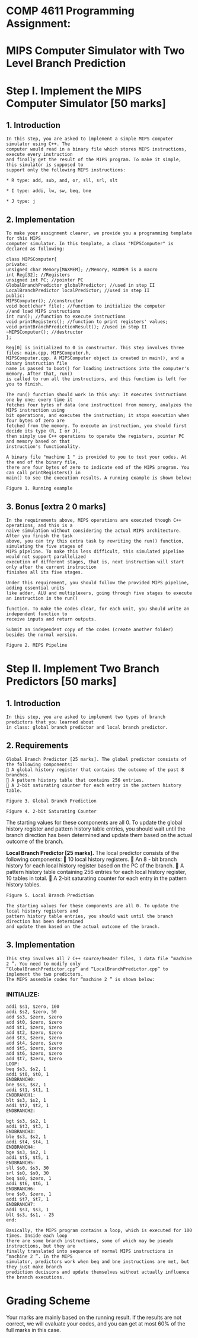 # COMP 4611 Programming Assignment:

# MIPS Computer Simulator with Two Level Branch Prediction

# Step I. Implement the MIPS Computer Simulator [50 marks]

## 1. Introduction

```
In this step, you are asked to implement a simple MIPS computer simulator using C++. The
computer would read in a binary file which stores MIPS instructions, execute every instruction
and finally get the result of the MIPS program. To make it simple, this simulator is supposed to
support only the following MIPS instructions:
```
```
* R type: add, sub, and, or, sll, srl, slt
```
```
* I type: addi, lw, sw, beq, bne
```
```
* J type: j
```
## 2. Implementation

```
To make your assignment clearer, we provide you a programming template for this MIPS
computer simulator. In this template, a class "MIPSComputer" is declared as following:
```
```
class MIPSComputer{
private:
unsigned char Memory[MAXMEM]; //Memory, MAXMEM is a macro
int Reg[32]; //Registers
unsigned int PC; //pointer PC
GlobalBranchPredictor globalPredictor; //used in step II
LocalBranchPredictor localPredictor; //used in step II
public:
MIPSComputer(); //constructor
void boot(char* file); //function to initialize the computer
//and load MIPS instructions
int run(); //function to execute instructions
void printRegisters(); //function to print registers' values;
void printBranchPredictionResult(); //used in step II
~MIPSComputer(); //destructor
};
```
```
Reg[0] is initialized to 0 in constructor. This step involves three files: main.cpp, MIPSComputer.h,
MIPSComputer.cpp. A MIPSComputer object is created in main(), and a binary instruction file
name is passed to boot() for loading instructions into the computer's memory. After that, run()
is called to run all the instructions, and this function is left for you to finish.
```

```
The run() function should work in this way: It executes instructions one by one; every time it
fetches four bytes of data (one instruction) from memory, analyzes the MIPS instruction using
bit operations, and executes the instruction; it stops execution when four bytes of zero are
fetched from the memory. To execute an instruction, you should first decide its type (R, I or J),
then simply use C++ operations to operate the registers, pointer PC and memory based on that
instruction's functionality.
```
```
A binary file "machine 1 " is provided to you to test your codes. At the end of the binary file,
there are four bytes of zero to indicate end of the MIPS program. You can call printRegisters() in
main() to see the execution results. A running example is shown below:
```
```
Figure 1. Running example
```
## 3. Bonus [extra 2 0 marks]

```
In the requirements above, MIPS operations are executed though C++ operations, and this is a
naive simulation without considering the actual MIPS architecture. After you finish the task
above, you can try this extra task by rewriting the run() function, simulating the five stages of
MIPS pipeline. To make this less difficult, this simulated pipeline would not support parallelized
execution of different stages, that is, next instruction will start only after the current instruction
finishes all its five stages.
```
```
Under this requirement, you should follow the provided MIPS pipeline, adding essential units
like adder, ALU and multiplexers, going through five stages to execute an instruction in the run()
```

```
function. To make the codes clear, for each unit, you should write an independent function to
receive inputs and return outputs.
```
```
Submit an independent copy of the codes (create another folder) besides the normal version.
```
```
Figure 2. MIPS Pipeline
```
# Step II. Implement Two Branch Predictors [50 marks]

## 1. Introduction

```
In this step, you are asked to implement two types of branch predictors that you learned about
in class: global branch predictor and local branch predictor.
```
## 2. Requirements

```
Global Branch Predictor [25 marks]. The global predictor consists of the following components:
 A global history register that contains the outcome of the past 8 branches.
 A pattern history table that contains 256 entries.
 A 2-bit saturating counter for each entry in the pattern history table.
```

```
Figure 3. Global Branch Prediction
```
```
Figure 4. 2-bit Saturating Counter
```
The starting values for these components are all 0. To update the global history register and
pattern history table entries, you should wait until the branch direction has been determined
and update them based on the actual outcome of the branch.

**Local Branch Predictor [25 marks].** The local predictor consists of the following components:
 10 local history registers.
 An 8 - bit branch history for each local history register based on the PC of the branch.
 A pattern history table containing 256 entries for each local history register, 10 tables in
total.
 A 2-bit saturating counter for each entry in the pattern history tables.


```
Figure 5. Local Branch Prediction
```
```
The starting values for these components are all 0. To update the local history registers and
pattern history table entries, you should wait until the branch direction has been determined
and update them based on the actual outcome of the branch.
```
## 3. Implementation

```
This step involves all 7 C++ source/header files, 1 data file “machine 2 ”. You need to modify only
“GlobalBranchPredictor.cpp” and “LocalBranchPredictor.cpp” to implement the two predictors.
The MIPS assemble codes for “machine 2 ” is shown below:
```
### INITIALIZE:

```
addi $s1, $zero, 100
addi $s2, $zero, 50
add $s3, $zero, $zero
add $t0, $zero, $zero
add $t1, $zero, $zero
add $t2, $zero, $zero
add $t3, $zero, $zero
add $t4, $zero, $zero
add $t5, $zero, $zero
add $t6, $zero, $zero
add $t7, $zero, $zero
LOOP:
beq $s3, $s2, 1
addi $t0, $t0, 1
ENDBRANCH0:
bne $s3, $s2, 1
addi $t1, $t1, 1
ENDBRANCH1:
blt $s3, $s2, 1
addi $t2, $t2, 1
ENDBRANCH2:
```

```
bgt $s3, $s2, 1
addi $t3, $t3, 1
ENDBRANCH3:
ble $s3, $s2, 1
addi $t4, $t4, 1
ENDBRANCH4:
bge $s3, $s2, 1
addi $t5, $t5, 1
ENDBRANCH5:
sll $s0, $s3, 30
srl $s0, $s0, 30
beq $s0, $zero, 1
addi $t6, $t6, 1
ENDBRANCH6:
bne $s0, $zero, 1
addi $t7, $t7, 1
ENDBRANCH7:
addi $s3, $s3, 1
blt $s3, $s1, - 25
end:
```
```
Basically, the MIPS program contains a loop, which is executed for 100 times. Inside each loop
there are some branch instructions, some of which may be pseudo instructions, but they are
finally translated into sequence of normal MIPS instructions in “machine 2 ”. In the MIPS
simulator, predictors work when beq and bne instructions are met, but they just make branch
prediction decisions and update themselves without actually influence the branch executions.
```
# Grading Scheme

Your marks are mainly based on the running result. If the results are not correct, we will evaluate your
codes, and you can get at most 60% of the full marks in this case.


